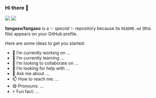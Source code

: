 ### Hi there 👋
![](https://cdn.jsdelivr.net/gh/fangaso/type.svg/loading.svg)
![](https://cdn.jsdelivr.net/gh/fangaso/type.svg/loader-line.svg)

**fangaso/fangaso** is a ✨ _special_ ✨ repository because its `README.md` (this file) appears on your GitHub profile.

Here are some ideas to get you started:

- 🔭 I’m currently working on ...
- 🌱 I’m currently learning ...
- 👯 I’m looking to collaborate on ...
- 🤔 I’m looking for help with ...
- 💬 Ask me about ...
- 📫 How to reach me: ...
- 😄 Pronouns: ...
- ⚡ Fun fact: ...
